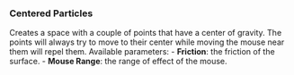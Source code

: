 ### Centered Particles
Creates a space with a couple of points that have a center of gravity. The points will always try to move to their center while moving the mouse near them will repel them.
Available parameters:
    - **Friction**: the friction of the surface.
    - **Mouse Range**: the range of effect of the mouse.
